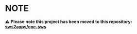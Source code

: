 # NOTE

:warning: **Please note this project has been moved to this repository: [sws2apps/cpe-sws](http://github.com/sws2apps/cpe-sws)**
